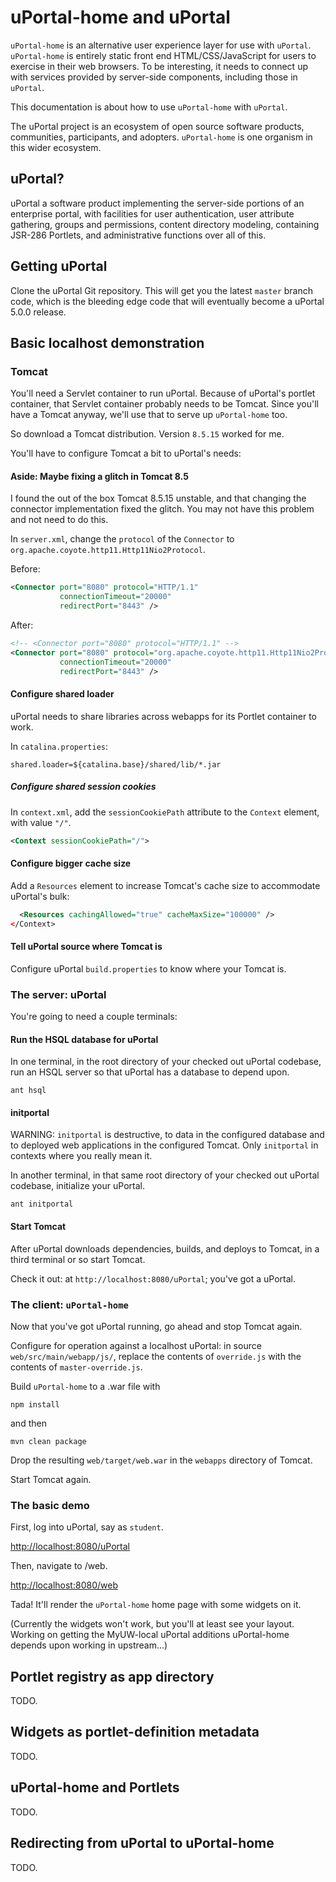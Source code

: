 # uPortal-home and uPortal

`uPortal-home` is an alternative user experience layer for use with `uPortal`. `uPortal-home` is entirely static front end HTML/CSS/JavaScript for users to exercise in their web browsers. To be interesting, it needs to connect up with services provided by server-side components, including those in `uPortal`.

This documentation is about how to use `uPortal-home` with `uPortal`.

The uPortal project is an ecosystem of open source software products, communities, participants, and adopters. `uPortal-home` is one organism in this wider ecosystem.

## uPortal?

uPortal a software product implementing the server-side portions of an enterprise portal, with facilities for user authentication, user attribute gathering, groups and permissions, content directory modeling, containing JSR-286 Portlets, and administrative functions over all of this.

## Getting uPortal

Clone the uPortal Git repository. This will get you the latest `master` branch code, which is the bleeding edge code that will eventually become a uPortal 5.0.0 release.

## Basic localhost demonstration

### Tomcat

You'll need a Servlet container to run uPortal. Because of uPortal's portlet container, that Servlet container probably needs to be Tomcat. Since you'll have a Tomcat anyway, we'll use that to serve up `uPortal-home` too.

So download a Tomcat distribution. Version `8.5.15` worked for me.

You'll have to configure Tomcat a bit to uPortal's needs:

#### Aside: Maybe fixing a glitch in Tomcat 8.5

I found the out of the box Tomcat 8.5.15 unstable, and that changing the connector implementation fixed the glitch.  You may not have this problem and not need to do this.

In `server.xml`, change the `protocol` of the `Connector` to `org.apache.coyote.http11.Http11Nio2Protocol`.

Before:

```xml
<Connector port="8080" protocol="HTTP/1.1"
           connectionTimeout="20000"
           redirectPort="8443" />

```

After:

```xml
<!-- <Connector port="8080" protocol="HTTP/1.1" -->
<Connector port="8080" protocol="org.apache.coyote.http11.Http11Nio2Protocol"
           connectionTimeout="20000"
           redirectPort="8443" />
```

#### Configure shared loader

uPortal needs to share libraries across webapps for its Portlet container to work.

In `catalina.properties`:

```
shared.loader=${catalina.base}/shared/lib/*.jar
```

##### Configure shared session cookies

In `context.xml`, add the `sessionCookiePath` attribute to the `Context` element, with value `"/"`.

```xml
<Context sessionCookiePath="/">
```

#### Configure bigger cache size

Add a `Resources` element to increase Tomcat's cache size to accommodate uPortal's bulk:

```xml
  <Resources cachingAllowed="true" cacheMaxSize="100000" />
</Context>
```

#### Tell uPortal source where Tomcat is

Configure uPortal `build.properties` to know where your Tomcat is.




### The server: uPortal

You're going to need a couple terminals:

#### Run the HSQL database for uPortal

In one terminal, in the root directory of your checked out uPortal codebase, run an HSQL server so that uPortal has a database to depend upon.

```
ant hsql
```

#### initportal

WARNING: `initportal` is destructive, to data in the configured database and to deployed web applications in the configured Tomcat. Only `initportal` in contexts where you really mean it.

In another terminal, in that same root directory of your checked out uPortal codebase, initialize your uPortal.

```shell
ant initportal
```

#### Start Tomcat

After uPortal downloads dependencies, builds, and deploys to Tomcat, in a third terminal or so start Tomcat.

Check it out: at `http://localhost:8080/uPortal`; you've got a uPortal.

### The client: `uPortal-home`

Now that you've got uPortal running, go ahead and stop Tomcat again.

Configure for operation against a localhost uPortal: in source `web/src/main/webapp/js/`, replace the contents of  `override.js` with the contents of `master-override.js`.

Build `uPortal-home` to a .war file with

```shell
npm install
```

and then

```shell
mvn clean package
```

Drop the resulting `web/target/web.war` in the `webapps` directory of Tomcat.

Start Tomcat again.

### The basic demo

First, log into uPortal, say as `student`.

<http://localhost:8080/uPortal>

Then, navigate to /web.

<http://localhost:8080/web>

Tada! It'll render the `uPortal-home` home page with some widgets on it.

(Currently the widgets won't work, but you'll at least see your layout. Working on getting the MyUW-local uPortal additions uPortal-home depends upon working in upstream...)

## Portlet registry as app directory

TODO.

## Widgets as portlet-definition metadata

TODO.

## uPortal-home and Portlets

TODO.

## Redirecting from uPortal to uPortal-home

TODO.
